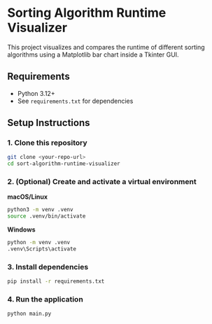 # Sorting Algorithm Runtime Visualizer

This project visualizes and compares the runtime of different sorting algorithms using a Matplotlib bar chart inside a Tkinter GUI.

## Requirements
- Python 3.12+
- See `requirements.txt` for dependencies

## Setup Instructions

### 1. Clone this repository
```bash
git clone <your-repo-url>
cd sort-algorithm-runtime-visualizer
```

### 2. (Optional) Create and activate a virtual environment

**macOS/Linux**

```bash
python3 -m venv .venv
source .venv/bin/activate
```
**Windows**

```bash
python -m venv .venv
.venv\Scripts\activate
```

### 3. Install dependencies
```bash
pip install -r requirements.txt
```

### 4. Run the application
```bash
python main.py
```